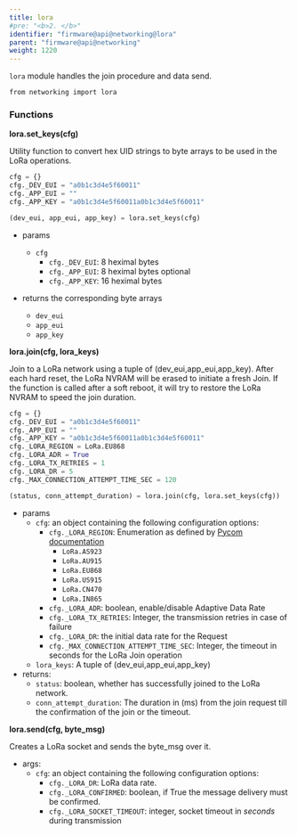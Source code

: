 ```yaml
---
title: lora
#pre: "<b>2. </b>"
identifier: "firmware@api@networking@lora"
parent: "firmware@api@networking"
weight: 1220
---
```


`lora` module handles the join procedure and data send.

```
from networking import lora
```

### Functions

**lora.set_keys(cfg)**

Utility function to convert hex UID strings to byte arrays to be used in the LoRa operations.

```python
cfg = {}
cfg._DEV_EUI = "a0b1c3d4e5f60011"
cfg._APP_EUI = ""
cfg._APP_KEY = "a0b1c3d4e5f60011a0b1c3d4e5f60011"

(dev_eui, app_eui, app_key) = lora.set_keys(cfg)
```

- params

  - `cfg`
    - `cfg._DEV_EUI`: 8 heximal bytes
    - `cfg._APP_EUI`: 8 heximal bytes optional
    - `cfg._APP_KEY`: 16 heximal bytes

- returns the corresponding byte arrays

  - `dev_eui`
  - `app_eui`
  - `app_key`

**lora.join(cfg, lora_keys)**

Join to a LoRa network using a tuple of (dev_eui,app_eui,app_key). After each hard reset, the LoRa NVRAM will be erased to initiate a fresh Join. If the function is called after a soft reboot, it will try to restore the LoRa NVRAM to speed the join duration.

```python
cfg = {}
cfg._DEV_EUI = "a0b1c3d4e5f60011"
cfg._APP_EUI = ""
cfg._APP_KEY = "a0b1c3d4e5f60011a0b1c3d4e5f60011"
cfg._LORA_REGION = LoRa.EU868
cfg._LORA_ADR = True
cfg._LORA_TX_RETRIES = 1
cfg._LORA_DR = 5
cfg._MAX_CONNECTION_ATTEMPT_TIME_SEC = 120

(status, conn_attempt_duration) = lora.join(cfg, lora.set_keys(cfg))
```

- params
  - `cfg`: an object containing the following configuration options:
    - `cfg._LORA_REGION`: Enumeration as defined by [Pycom documentation](https://docs.pycom.io/firmware/pycom/network/lora/)
      - `LoRa.AS923`
      - `LoRa.AU915`
      - `LoRa.EU868`
      - `LoRa.US915`
      - `LoRa.CN470`
      - `LoRa.IN865`
    - `cfg._LORA_ADR`: boolean, enable/disable Adaptive Data Rate
    - `cfg._LORA_TX_RETRIES`: Integer, the transmission retries in case of failure
    - `cfg._LORA_DR`: the initial data rate for the Request
    - `cfg._MAX_CONNECTION_ATTEMPT_TIME_SEC`: Integer, the timeout in seconds for the LoRa Join operation
  - `lora_keys`: A tuple of (dev_eui,app_eui,app_key)
- returns:
  - `status`: boolean, whether has successfully joined to the LoRa network.
  - `conn_attempt_duration`: The duration in (ms) from the join request till the confirmation of the join or the timeout.

**lora.send(cfg, byte_msg)**

Creates a LoRa socket and sends the byte_msg over it.

- args:
  - `cfg`: an object containing the following configuration options:
    - `cfg._LORA_DR`: LoRa data rate.
    - `cfg._LORA_CONFIRMED`: boolean, if True the message delivery must be confirmed.
    - `cfg._LORA_SOCKET_TIMEOUT`: integer, socket timeout in _seconds_ during transmission
